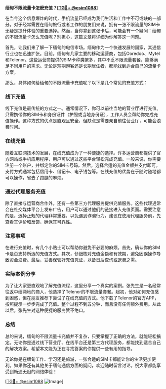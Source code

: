 **缅甸不限流量卡怎麽充值？[[TG💪+ @esim1088](https://t.me/s/esim1088)]**

在当今这个信息爆炸的时代，手机流量已经成为我们生活和工作中不可或缺的一部分。对于经常需要在缅甸旅行或者工作的朋友们来说，拥有一张不限流量的SIM卡无疑是提升体验的重要选择。然而，当你拿到这张卡后，可能会有一个疑问：缅甸的不限流量卡怎么充值呢？别担心，这篇文章将详细为你解答这一问题。

首先，让我们来了解一下缅甸的电信市场。缅甸作为一个快速发展的国家，其通信行业也在迅速扩张。目前，缅甸有几家主要的移动运营商，包括Ooredoo、Mytel和Telenor。这些运营商提供的SIM卡种类繁多，其中不乏不限流量套餐，能够满足不同用户的需求。无论是短期游客还是长期居住者，都能找到适合自己的流量卡方案。

那么，具体如何给缅甸的不限流量卡充值呢？以下是几个常见的充值方式：

### 线下充值

线下充值是最传统的方式之一。通常情况下，你可以前往当地的营业厅进行充值。只需携带你的SIM卡和身份证件（护照或当地身份证），工作人员会帮助你完成充值操作。这种方式的优点是直观且安全，但缺点是需要亲自前往营业厅，可能会浪费时间。

### 在线充值

随着互联网技术的发展，在线充值成为了一种便捷的选择。许多运营商都提供了官方网站或手机应用程序，用户可以通过这些平台轻松完成充值。一般来说，你需要注册一个账户，并绑定你的SIM卡号码。然后，选择合适的充值金额并支付即可。支付方式通常包括信用卡、借记卡、电子钱包等。在线充值的优势在于随时随地都可以操作，省去了跑腿的麻烦。

### 通过代理服务充值

除了直接与运营商合作外，还有一些第三方代理服务提供充值服务。这些代理通常会在社交媒体平台上发布广告，用户可以通过他们的链接进入充值页面。需要注意的是，选择正规的代理非常重要，以免遇到诈骗行为。建议在使用代理服务前，先查看其评价和反馈，确保其可靠性。

### 注意事项

在进行充值时，有几个小贴士可以帮助你避免不必要的麻烦。首先，确认你的SIM卡是否支持所选的充值方式。其次，仔细核对充值金额和有效期，避免因误操作导致资金浪费。最后，妥善保管好充值凭证，以备日后查询或退费之需。

### 实际案例分享

为了让大家更直观地了解充值流程，这里分享一个真实的案例。张先生是一名经常往返中缅两地的商人，他选择了Telenor的不限流量套餐。起初，他对如何充值感到困惑，但在朋友推荐下尝试了在线充值的方式。他下载了Telenor的官方APP，按照提示一步步完成了充值。整个过程不到五分钟，而且没有任何额外费用。从此以后，张先生对这种便捷的服务赞不绝口。

### 总结

总的来说，缅甸的不限流量卡充值并不复杂，只要掌握了正确的方法，就能轻松搞定。无论你是通过线下营业厅、在线平台还是第三方代理服务，都能找到适合自己的解决方案。希望本文能为正在寻找答案的你提供一些有用的指导。

无论你是在缅甸工作、学习还是旅游，一张合适的SIM卡都能让你的生活更加便利。如果你还有其他关于缅甸通信方面的疑问，欢迎随时留言讨论。祝大家都能享受到畅通无阻的网络体验！

[[TG💪+ @esim1088](https://t.me/s/esim1088) ![Image](https://i.postimg.cc/4NQfJmqS/Snipaste-2025-05-13-00-14-12.png)]